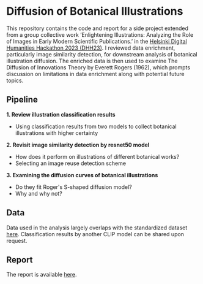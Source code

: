 # Diffusion of Botanical Illustrations

This repository contains the code and report for a side project extended from a group collective work ’Enlightening Illustrations: Analyzing the Role of Images in Early Modern Scientific Publications.’ in the [Helsinki Digital Humanities Hackathon 2023 (DHH23)](https://www.helsinki.fi/en/digital-humanities/helsinki-digital-humanities-hackathon-2023-dhh23). I reviewed data enrichment, particularly image similarity detection, for downstream analysis of botanical illustration diffusion. The enriched data is then used to examine The Diffusion of Innovations Theory by Everett Rogers (1962), which prompts discussion on limitations in data enrichment along with potential future topics.


## Pipeline

**1. Review illustration classification results**
   - Using classification results from two models to collect botanical illustrations with higher certainty
     
**2. Revisit image similarity detection by resnet50 model**
   - How does it perform on illustrations of different botanical works?
   - Selecting an image reuse detection scheme
     
**3. Examining the diffusion curves of botanical illustrations**
   - Do they fit Roger's S-shaped diffusion model?
   - Why and why not?

## Data
Data used in the analysis largely overlaps with the standardized dataset [here](https://github.com/dhh23/early_modern_data#early_modern_data).
Classification results by another CLIP model can be shared upon request.

## Report
The report is available [here](https://github.com/sol080/illureuse_diffussion/blob/main/report.pdf).
